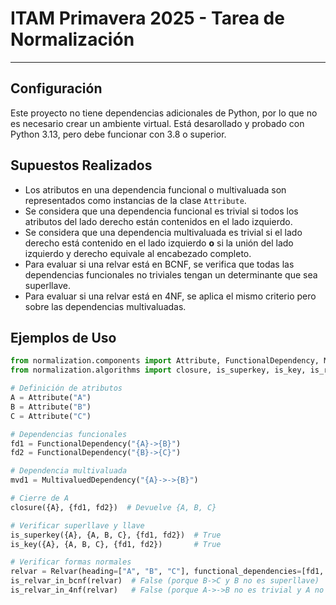 # ITAM Primavera 2025 - Tarea de Normalización

---

## Configuración

Este proyecto no tiene dependencias adicionales de Python, por lo que no es 
necesario crear un ambiente virtual. Está desarollado y probado con Python 3.13,
pero debe funcionar con 3.8 o superior.

## Supuestos Realizados

- Los atributos en una dependencia funcional o multivaluada son representados como instancias de la clase `Attribute`.
- Se considera que una dependencia funcional es trivial si todos los atributos del lado derecho están contenidos en el lado izquierdo.
- Se considera que una dependencia multivaluada es trivial si el lado derecho está contenido en el lado izquierdo **o** si la unión del lado izquierdo y derecho equivale al encabezado completo.
- Para evaluar si una relvar está en BCNF, se verifica que todas las dependencias funcionales no triviales tengan un determinante que sea superllave.
- Para evaluar si una relvar está en 4NF, se aplica el mismo criterio pero sobre las dependencias multivaluadas.

## Ejemplos de Uso

```python
from normalization.components import Attribute, FunctionalDependency, MultivaluedDependency, Relvar
from normalization.algorithms import closure, is_superkey, is_key, is_relvar_in_bcnf, is_relvar_in_4nf

# Definición de atributos
A = Attribute("A")
B = Attribute("B")
C = Attribute("C")

# Dependencias funcionales
fd1 = FunctionalDependency("{A}->{B}")
fd2 = FunctionalDependency("{B}->{C}")

# Dependencia multivaluada
mvd1 = MultivaluedDependency("{A}->->{B}")

# Cierre de A
closure({A}, {fd1, fd2})  # Devuelve {A, B, C}

# Verificar superllave y llave
is_superkey({A}, {A, B, C}, {fd1, fd2})  # True
is_key({A}, {A, B, C}, {fd1, fd2})       # True

# Verificar formas normales
relvar = Relvar(heading=["A", "B", "C"], functional_dependencies=[fd1, fd2], multivalued_dependencies=[mvd1])
is_relvar_in_bcnf(relvar)  # False (porque B->C y B no es superllave)
is_relvar_in_4nf(relvar)   # False (porque A->->B no es trivial y A no es superllave)

